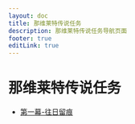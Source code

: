 ```yaml
---
layout: doc
title: 那维莱特传说任务
description: 那维莱特传说任务导航页面
footer: true
editLink: true
---
```


# 那维莱特传说任务

- [第一幕-往日留痕](act-1.md)

